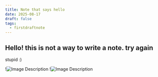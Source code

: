 ```yaml
---
title: Note that says hello
date: 2025-08-17
draft: false
tags:
  - firstdraftnote
---
```

Hello!
this is not a way to write a note.
try again
---
stupid :)

!![Image Description](/images/butterfly_Alexander-James-Plate0813-021-800px.jpg)
!![Image Description](/images/storyboard%20by%20chatgpt%20of%20too%20late%20to%20choose.png)